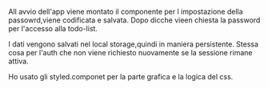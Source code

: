 All avvio dell'app viene montato il componente per l impostazione della passowrd,viene codificata e salvata. Dopo dicche vieen chiesta la password per l'accesso alla todo-list.

I dati vengono salvati nel local storage,quindi in maniera persistente. Stessa cosa per l'auth che non viene richiesto nuovamente se la sessione rimane attiva.

Ho usato gli styled.componet per la parte grafica e la logica del css.
